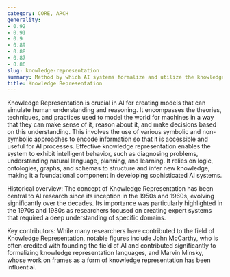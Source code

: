 ```yaml
---
category: CORE, ARCH
generality:
- 0.92
- 0.91
- 0.9
- 0.89
- 0.88
- 0.87
- 0.86
slug: knowledge-representation
summary: Method by which AI systems formalize and utilize the knowledge necessary to solve complex tasks.
title: Knowledge Representation
---
```


Knowledge Representation is crucial in AI for creating models that can simulate human understanding and reasoning. It encompasses the theories, techniques, and practices used to model the world for machines in a way that they can make sense of it, reason about it, and make decisions based on this understanding. This involves the use of various symbolic and non-symbolic approaches to encode information so that it is accessible and useful for AI processes. Effective knowledge representation enables the system to exhibit intelligent behavior, such as diagnosing problems, understanding natural language, planning, and learning. It relies on logic, ontologies, graphs, and schemas to structure and infer new knowledge, making it a foundational component in developing sophisticated AI systems.

Historical overview: The concept of Knowledge Representation has been central to AI research since its inception in the 1950s and 1960s, evolving significantly over the decades. Its importance was particularly highlighted in the 1970s and 1980s as researchers focused on creating expert systems that required a deep understanding of specific domains.

Key contributors: While many researchers have contributed to the field of Knowledge Representation, notable figures include John McCarthy, who is often credited with founding the field of AI and contributed significantly to formalizing knowledge representation languages, and Marvin Minsky, whose work on frames as a form of knowledge representation has been influential.